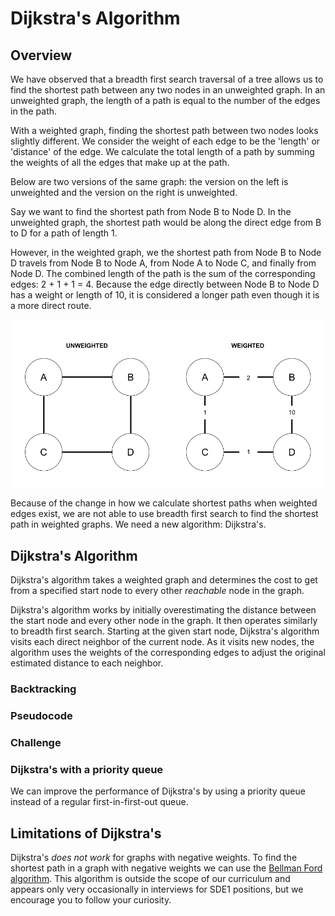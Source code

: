 # Dijkstra's Algorithm

## Overview 

We have observed that a breadth first search traversal of a tree allows us to find the shortest path between any two nodes in an unweighted graph. In an unweighted graph, the length of a path is equal to the number of the edges in the path.

With a weighted graph, finding the shortest path between two nodes looks slightly different. We consider the weight of each edge to be the 'length' or 'distance' of the edge. We calculate the total length of a path by summing the weights of all the edges that make up at the path.

Below are two versions of the same graph: the version on the left is unweighted and the version on the right is unweighted.

Say we want to find the shortest path from Node B to Node D. In the unweighted graph, the shortest path would be along the direct edge from B to D for a path of length 1. 

However, in the weighted graph, we the shortest path from Node B to Node D travels from Node B to Node A, from Node A to Node C, and finally from Node D. The combined length of the path is the sum of the corresponding edges: 2 + 1 + 1 = 4. Because the edge directly between Node B to Node D has a weight or length of 10, it is considered a longer path even though it is a more direct route. 

![Weighted v Unweighted Graph Comparison](./images/weighted-v-unweighted.png)

Because of the change in how we calculate shortest paths when weighted edges exist, we are not able to use breadth first search to find the shortest path in weighted graphs. We need a new algorithm: Dijkstra's. 

## Dijkstra's Algorithm
<!-- Video -->

Dijkstra's algorithm takes a weighted graph and determines the cost to get from a specified start node to every other _reachable_ node in the graph.

Dijkstra's algorithm works by initially overestimating the distance between the start node and every other node in the graph. It then operates similarly to breadth first search. Starting at the given start node, Dijkstra's algorithm visits each direct neighbor of the current node. As it visits new nodes, the algorithm uses the weights of the corresponding edges to adjust the original estimated distance to each neighbor. 



### Backtracking

### Pseudocode

### Challenge

### Dijkstra's with a priority queue

We can improve the performance of Dijkstra's by using a priority queue instead of a regular first-in-first-out queue. 




## Limitations of Dijkstra's

Dijkstra's _does not work_ for graphs with negative weights. To find the shortest path in a graph with negative weights we can use the [Bellman Ford algorithm](https://www.programiz.com/dsa/bellman-ford-algorithm). This algorithm is outside the scope of our curriculum and appears only very occasionally in interviews for SDE1 positions, but we encourage you to follow your curiosity.
